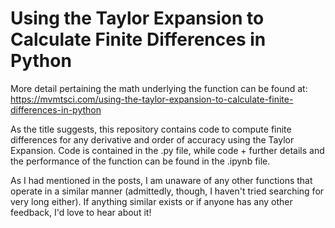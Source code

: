 # Using the Taylor Expansion to Calculate Finite Differences in Python

More detail pertaining the math underlying the function can be found at: https://mvmtsci.com/using-the-taylor-expansion-to-calculate-finite-differences-in-python

As the title suggests, this repository contains code to compute finite differences for any derivative and order of accuracy using the Taylor Expansion. Code is contained in the .py file, while code + further details and the performance of the function can be found in the .ipynb file.

As I had mentioned in the posts, I am unaware of any other functions that operate in a similar manner (admittedly, though, I haven't tried searching for very long either). If anything similar exists or if anyone has any other feedback, I'd love to hear about it!

